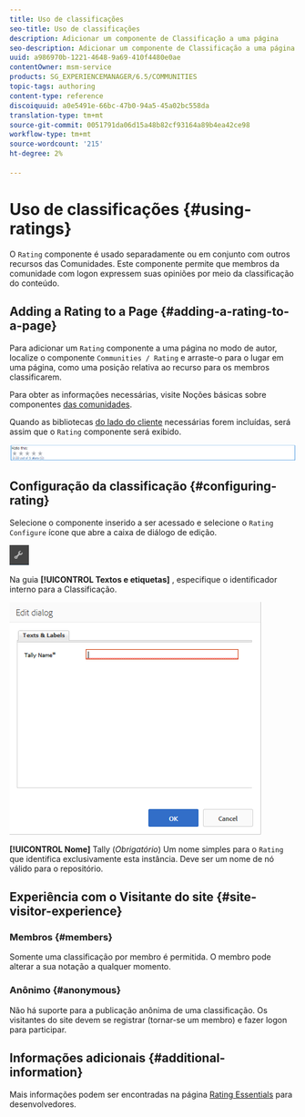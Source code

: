```yaml
---
title: Uso de classificações
seo-title: Uso de classificações
description: Adicionar um componente de Classificação a uma página
seo-description: Adicionar um componente de Classificação a uma página
uuid: a986970b-1221-4648-9a69-410f4480e0ae
contentOwner: msm-service
products: SG_EXPERIENCEMANAGER/6.5/COMMUNITIES
topic-tags: authoring
content-type: reference
discoiquuid: a0e5491e-66bc-47b0-94a5-45a02bc558da
translation-type: tm+mt
source-git-commit: 0051791da06d15a48b82cf93164a89b4ea42ce98
workflow-type: tm+mt
source-wordcount: '215'
ht-degree: 2%

---
```



# Uso de classificações {#using-ratings}

O `Rating` componente é usado separadamente ou em conjunto com outros recursos das Comunidades. Este componente permite que membros da comunidade com logon expressem suas opiniões por meio da classificação do conteúdo.

## Adding a Rating to a Page {#adding-a-rating-to-a-page}

Para adicionar um `Rating` componente a uma página no modo de autor, localize o componente `Communities / Rating` e arraste-o para o lugar em uma página, como uma posição relativa ao recurso para os membros classificarem.

Para obter as informações necessárias, visite Noções básicas sobre componentes [das comunidades](basics.md).

Quando as bibliotecas [do lado do cliente](rating-basics.md#essentials-for-client-side) necessárias forem incluídas, será assim que o `Rating` componente será exibido.

![avaliação](assets/rating.png)

## Configuração da classificação {#configuring-rating}

Selecione o componente inserido a ser acessado e selecione o `Rating` `Configure` ícone que abre a caixa de diálogo de edição.

![configure-new](assets/configure-new.png)

Na guia **[!UICONTROL Textos e etiquetas]** , especifique o identificador interno para a Classificação.

![tallyname](assets/tallyname.png)

**[!UICONTROL Nome]** Tally (*Obrigatório*) Um nome simples para o `Rating` que identifica exclusivamente esta instância. Deve ser um nome de nó válido para o repositório.

## Experiência com o Visitante do site {#site-visitor-experience}

### Membros {#members}

Somente uma classificação por membro é permitida. O membro pode alterar a sua notação a qualquer momento.

### Anônimo {#anonymous}

Não há suporte para a publicação anônima de uma classificação. Os visitantes do site devem se registrar (tornar-se um membro) e fazer logon para participar.

## Informações adicionais {#additional-information}

Mais informações podem ser encontradas na página [Rating Essentials](rating-basics.md) para desenvolvedores.
